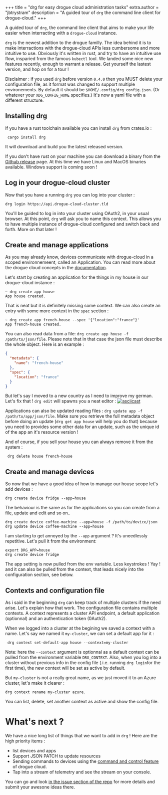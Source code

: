 +++
title = "drg for easy drogue cloud administration tasks"
extra.author = "jbtrystram"
description = "A guided tour of `drg` the command line client for drogue-cloud."
+++



A guided tour of `drg`, the command line client that aims to make your life easier when interracting with a `drogue-cloud` instance.

<!-- more -->

`drg` is the newest addition to the drogue familly. The idea behind it is to make interractions with the drogue-cloud APIs less cumbersome and more intuitive to use. 
Obviously it's written in rust, and try to have an intuitive use flow, insparied from the famous `kubectl` tool. 
We landed some nice new features recently, enough to warrant a release. Get yourself the lastest version, and hop on for a tour !


Disclaimer : if you used `drg` before version `0.4.0` then you MUST delete your configuration file, as it format was changed to support multiple environements. 
By default it should be `$HOME/.config/drg_config.json`. (Or whatever your `XDG_CONFIG_HOME` specifies.) It's now a yaml file with a different structure.

## Installing drg

If you have a rust toolchain available you can install `drg` from crates.io : 

     cargo install drg

It will download and build you the latest released version. 

If you don't have rust on your machine you can download a binary from the [Github release](https://github.com/drogue-iot/drg/releases) page.
At this time we have Linux and MacOS binaries available. 
Windows support is coming soon ! 


## Log in your drogue-cloud cluster

Now that you have a running `drg` you can log into your cluster : 

    drg login https://api.drogue-cloud-cluster.tld


You'll be guided to log in into your cluster using OAuth2, in your usual browser. 
At this point, `drg` will ask you to name this context. This allows you to have multiple instance of drogue-cloud configured and switch back and forth. More on that later ! 


## Create and manage applications

As you may already know, devices communicate with drogue-cloud in a scoped environnemeent, called an Application. You can read more about the drogue cloud concepts in the [documentation](https://book.drogue.io/drogue-cloud/dev/concepts.html).

Let's start by creating an application for the things in my house in our drogue-cloud instance : 

    ~ drg create app house
    App house created.


That is neat but it is definitely missing some context. We can also create an entry with some more context in the `spec` section :
    
    ~ drg create app french-house --spec '{"location":"france"}'
    App french-house created.


You can also read data from a file: `drg create app house -f /path/to/json/file`. Please note that in that case the json file must describe the whole object. Here is an example : 
```json
{
  "metadata": {
    "name": "french-house"
  },
  "spec": { 
    "location": "france"
  }
}
```

But let's say I moved to a new country as I need to improve my german. Let's fix that ! `drg edit` will spawns you a neat editor : 
[![asciicast](https://asciinema.org/a/LiPIT2S22pP3MCcsZS9SNlZaF.svg)](https://asciinema.org/a/LiPIT2S22pP3MCcsZS9SNlZaF)



Applications can also be updated reading files : `drg update app -f /path/to/app/json/file`. 
Make sure you retrieve the full metadata object before doing an update (`drg get app house` will help you do that) because 
you need to provides some other data for an update, such as the unique id of the app an it's resource version !


And of course, if you sell your house you can always remove it from the system : 
     
     drg delete house french-house
 
 
## Create and manage devices

So now that we have a good idea of how to manage our house scope let's add devices : 

    drg create device fridge --app=house

The behaviour is the same as for the applications so you can create from a file, update and edit and so on..

    drg create device coffee-machine --app=house -f /path/to/device/json
    drg update device coffee-machine --app=house


I am starting to get annoyed by the `--app` argument ? It's uneedlessly repetitive. Let's pull it from the environment: 

    export DRG_APP=house
    drg create device fridge

The app setting is now pulled from the env variable. Less keystrokes ! Yay ! 
and it can also be pulled from the context, that leads nicely into the configuration section, see below.

    
## Contexts and configuration file

As i said in the beginning `drg` can keep track of multiple clusters if the need arise. Let's explain how that work. 
The configuration file contains multiple contexts. A context represents a cluster API endpoint, a default application (optionnal) and an authentication token (0Auth2).

When we logged into a cluster at the begining we saved a context with a name. Let's say we named it `my-cluster`, we can set a default app for it : 
     
     drg context set-default-app house --context=my-cluster


Note: here the `--context` argument is optionnal as a default context can be pulled from the environment variable `DRG_CONTEXT`. 
Also, when you log into a cluster without previous info in the config file (.i.e. running `drg login`for the first time), the new context will be set as active by default. 

But `my-cluster` is not a really great name, as we just moved it to an Azure cluster, let's make it clearer : 
    
    drg context rename my-cluster azure.
    
You can list, delete, set another context as active and show the config file. 

# What's next ?

We have a nice long list of things that we want to add in `drg` !
Here are the high priority items : 
 * list devices and apps
 * Support JSON PATCH to update resources
 * Sending commands to devices using the [command and control feature](https://blog.drogue.io/command-your-devices/) of drogue cloud.
 * Tap into a stream of telemetry and see the stream on your console.

You can go and look [in the issue section of the repo]() for more details and submit your awesone ideas there.
